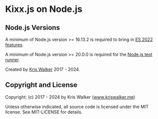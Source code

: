 Kixx.js on Node.js
===================

## Node.js Versions
A minimum of Node.js version >= 16.13.2 is required to bring in [ES 2022 features](https://node.green/#ES2022).

A minimum of Node.js version >= 20.0.0 is required for the [Node.js test runner](https://nodejs.org/docs/latest/api/test.html#test-runner).


Created by [Kris Walker](https://www.kriswalker.me) 2017 - 2024.

Copyright and License
---------------------
Copyright: (c) 2017 - 2024 by Kris Walker (www.kriswalker.me)

Unless otherwise indicated, all source code is licensed under the MIT license. See MIT-LICENSE for details.

